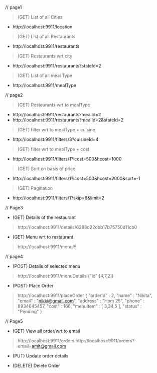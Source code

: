 // page1

> (GET) List of all Cities
* http://localhost:9911/location

> (GET) List of all Restaurants
* http://localhost:9911/restaurants

> (GET) Restaurants wrt city
* http://localhost:9911/restaurants?stateId=2

> (GET) List of all meal Type
* http://localhost:9911/mealType

// page2
> (GET) Restaurants wrt to mealType
* http://localhost:9911/restaurants?mealId=2
* http://localhost:9911/restaurants?mealId=2&stateId=2

> (GET) filter wrt to mealType + cuisine
* http://localhost:9911/filters/3?cuisineId=4

> (GET) filter wrt to mealType + cost
* http://localhost:9911/filters/1?lcost=500&hcost=1000

> (GET) Sort on basis of price
* http://localhost:9911/filters/1?lcost=500&hcost=2000&sort=-1

> (GET) Pagination
* http://localhost:9911/filters/1?skip=6&limit=2


// Page3
* (GET) Details of the restaurant
> http://localhost:9911/details/6288d22dbb17b75750d11cb0

* (GET) Menu wrt to restaurant
> http://localhost:9911/menu/5

// page4
* (POST) Details of selected menu
> http://localhost:9911/menuDetails
{"id":[4,7,2]}

* (POST) Place Order
> http://localhost:9911/placeOrder
{
	"orderId" : 2,
	"name" : "Nikita",
	"email" : "nikki@gmail.com",
	"address" : "Hom 25",
	"phone" : 8934645457,
	"cost" : 166,
	"menuItem" : [
		3,34,5
	],
	"status" : "Pending"
}

// Page5
* (GET) View all order/wrt to email
> http://localhost:9911/orders
> http://localhost:9911/orders?email=amit@gmail.com


* (PUT) Update order details
>

* (DELETE) Delete Order
>
